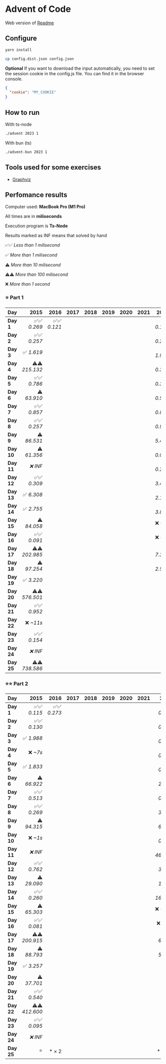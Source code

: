 # Advent of Code

Web version of [Readme](./README.web.md)

## Configure

```sh
yarn install
```

```sh
cp config.dist.json config.json
```

**Optional** If you want to download the input automatically, you need to set the session cookie in the config.js file. You can find it in the browser console.

```json
{
  "cookie": "MY_COOKIE"
}
```

## How to run

With ts-node

```sh
./advent 2023 1
```

With bun (ts)

```sh
./advent-bun 2023 1
```

## Tools used for some exercises

* [Graphviz](https://graphviz.org)

## Perfomance results

Computer used: **MacBook Pro (M1 Pro)**

All times are in **miliseconds**

Execution program is **Ts-Node**

Results marked as INF means that solved by hand

✅✅ _Less than 1 milisecond_

✅ _More than 1 milisecond_

⚠️ _More than 10 milisecond_

⚠️⚠️ _More than 100 milisecond_

❌ _More than 1 second_



### ⭐️ Part 1

| **Day** | **2015** | **2016** | **2017** | **2018** | **2019** | **2020** | **2021** | **2022** | **2023** |
|---------|---------:|---------:|---------:|---------:|---------:|---------:|---------:|---------:|---------:|
| **Day 1** | ✅✅ _0.269_ | ✅✅ _0.121_ |         |         |         |         |         | ✅✅ _0.154_ | ✅✅ _0.640_ |
| **Day 2** | ✅✅ _0.257_ |         |         |         |         |         |         | ✅✅ _0.261_ | ✅✅ _0.106_ |
| **Day 3** | ✅ _1.619_ |         |         |         |         |         |         | ✅ _1.967_ | ✅✅ _0.207_ |
| **Day 4** | ⚠️⚠️ _215.132_ |         |         |         |         |         |         | ✅✅ _0.359_ | ✅✅ _0.426_ |
| **Day 5** | ✅✅ _0.786_ |         |         |         |         |         |         | ✅✅ _0.394_ | ✅✅ _0.364_ |
| **Day 6** | ⚠️ _63.910_ |         |         |         |         |         |         | ✅✅ _0.503_ | ✅✅ _0.047_ |
| **Day 7** | ✅✅ _0.857_ |         |         |         |         |         |         | ✅✅ _0.849_ | ✅ _2.683_ |
| **Day 8** | ✅✅ _0.257_ |         |         |         |         |         |         | ✅✅ _0.970_ | ✅ _1.333_ |
| **Day 9** | ⚠️ _86.531_ |         |         |         |         |         |         | ✅ _5.441_ | ✅✅ _0.002_ |
| **Day 10** | ⚠️ _61.356_ |         |         |         |         |         |         | ✅✅ _0.095_ | ✅ _1.763_ |
| **Day 11** | _❌ INF_ |         |         |         |         |         |         | ✅✅ _0.298_ | ✅ _7.652_ |
| **Day 12** | ✅✅ _0.309_ |         |         |         |         |         |         | ✅ _3.428_ | ⚠️ _23.652_ |
| **Day 13** | ✅ _6.308_ |         |         |         |         |         |         | ✅ _2.149_ | ✅ _2.605_ |
| **Day 14** | ✅ _2.755_ |         |         |         |         |         |         | ✅ _3.865_ | ✅ _3.359_ |
| **Day 15** | ⚠️ _84.058_ |         |         |         |         |         |         | ❌ _~4s_ | ✅✅ _0.928_ |
| **Day 16** | ✅✅ _0.091_ |         |         |         |         |         |         | ❌ _~6s_ | ✅ _6.538_ |
| **Day 17** | ⚠️⚠️ _202.985_ |         |         |         |         |         |         | ✅ _7.367_ | ⚠️⚠️ _731.511_ |
| **Day 18** | ⚠️ _97.254_ |         |         |         |         |         |         | ✅ _2.568_ | ✅✅ _0.195_ |
| **Day 19** | ✅ _3.220_ |         |         |         |         |         |         |         | ✅ _1.710_ |
| **Day 20** | ⚠️⚠️ _576.501_ |         |         |         |         |         |         |         | ⚠️ _11.904_ |
| **Day 21** | ✅✅ _0.952_ |         |         |         |         |         |         |         | ⚠️ _47.542_ |
| **Day 22** | ❌ _~11s_ |         |         |         |         |         |         |         | ⚠️⚠️ _209.524_ |
| **Day 23** | ✅✅ _0.154_ |         |         |         |         |         |         |         | ✅ _1.384_ |
| **Day 24** | _❌ INF_ |         |         |         |         |         |         |         | ⚠️ _33.667_ |
| **Day 25** | ⚠️⚠️ _738.586_ |         |         |         |         |         |         |         | _❌ INF_ |


### ⭐️⭐️ Part 2

| **Day** | **2015** | **2016** | **2017** | **2018** | **2019** | **2020** | **2021** | **2022** | **2023** |
|---------|---------:|---------:|---------:|---------:|---------:|---------:|---------:|---------:|---------:|
| **Day 1** | ✅✅ _0.115_ | ✅✅ _0.273_ |         |         |         |         |         | ✅✅ _0.112_ | ✅ _1.598_ |
| **Day 2** | ✅✅ _0.130_ |         |         |         |         |         |         | ✅✅ _0.246_ | ✅✅ _0.103_ |
| **Day 3** | ✅ _1.988_ |         |         |         |         |         |         | ✅✅ _0.325_ | ✅✅ _0.106_ |
| **Day 4** | ❌ _~7s_ |         |         |         |         |         |         | ✅✅ _0.219_ | ✅✅ _0.475_ |
| **Day 5** | ✅ _1.833_ |         |         |         |         |         |         | ✅✅ _0.430_ | ❌ _~8m_ |
| **Day 6** | ⚠️ _66.922_ |         |         |         |         |         |         | ✅ _2.169_ | ✅✅ _0.041_ |
| **Day 7** | ✅✅ _0.513_ |         |         |         |         |         |         | ✅✅ _0.451_ | ✅ _5.344_ |
| **Day 8** | ✅✅ _0.269_ |         |         |         |         |         |         | ✅ _3.299_ | ✅ _6.380_ |
| **Day 9** | ⚠️ _94.315_ |         |         |         |         |         |         | ✅ _6.718_ | ✅✅ _0.001_ |
| **Day 10** | ❌ _~1s_ |         |         |         |         |         |         | ✅✅ _0.186_ | ✅ _6.533_ |
| **Day 11** | _❌ INF_ |         |         |         |         |         |         | ⚠️ _46.745_ | ✅ _5.165_ |
| **Day 12** | ✅✅ _0.762_ |         |         |         |         |         |         | ✅ _3.141_ | ⚠️⚠️ _528.548_ |
| **Day 13** | ⚠️ _29.090_ |         |         |         |         |         |         | ✅ _1.099_ | ✅✅ _0.569_ |
| **Day 14** | ✅✅ _0.260_ |         |         |         |         |         |         | ⚠️ _16.992_ | ⚠️⚠️ _482.525_ |
| **Day 15** | ⚠️ _65.303_ |         |         |         |         |         |         | ❌ _~26s_ | ✅ _1.341_ |
| **Day 16** | ✅✅ _0.081_ |         |         |         |         |         |         | ❌ _~3m_ | ❌ _~1s_ |
| **Day 17** | ⚠️⚠️ _200.915_ |         |         |         |         |         |         | ✅ _6.637_ | ❌ _~2s_ |
| **Day 18** | ⚠️ _88.793_ |         |         |         |         |         |         | ✅ _5.666_ | ✅✅ _0.112_ |
| **Day 19** | ✅ _3.257_ |         |         |         |         |         |         |         | ✅ _2.112_ |
| **Day 20** | ⚠️ _37.701_ |         |         |         |         |         |         |         | ⚠️ _17.168_ |
| **Day 21** | ✅✅ _0.540_ |         |         |         |         |         |         |         | ❌ _~18s_ |
| **Day 22** | ⚠️⚠️ _412.600_ |         |         |         |         |         |         |         | ❌ _~1m_ |
| **Day 23** | ✅✅ _0.095_ |         |         |         |         |         |         |         | ❌ _~5s_ |
| **Day 24** | _❌ INF_ |         |         |         |         |         |         |         | ❌ _~6s_ |
| **Day 25** | ⭐️ | * × 2        |         |         |         |         |         | * × 36        | ⭐️ |
